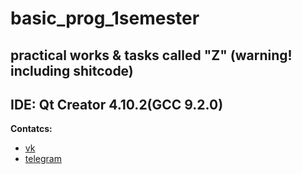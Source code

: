 # basic_prog_1semester
practical works &amp; tasks called "Z" (**warning!** including shitcode)
---
**IDE:** Qt Creator 4.10.2(GCC 9.2.0)
---
**Contatcs:**
- [vk](https://vk.com/kashapovd)
- [telegram](https://t.me/kashapovd)
